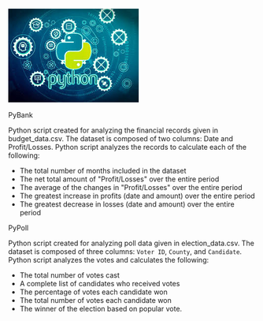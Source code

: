 ![Revenue](Images/python_img.JPG)

PyBank

Python script created for analyzing the financial records given in budget_data.csv. The dataset is composed of two columns: Date and Profit/Losses.
Python script analyzes the records to calculate each of the following:
* The total number of months included in the dataset
* The net total amount of "Profit/Losses" over the entire period
* The average of the changes in "Profit/Losses" over the entire period
* The greatest increase in profits (date and amount) over the entire period
* The greatest decrease in losses (date and amount) over the entire period


PyPoll

Python script created for analyzing poll data given in election_data.csv. The dataset is composed of three columns: `Voter ID`, `County`, and `Candidate`. 
Python script analyzes the votes and calculates the following:

* The total number of votes cast
* A complete list of candidates who received votes
* The percentage of votes each candidate won
* The total number of votes each candidate won
* The winner of the election based on popular vote.

